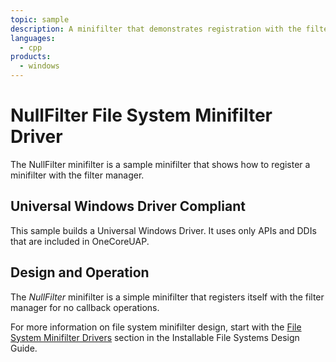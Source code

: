 ```yaml
---
topic: sample
description: A minifilter that demonstrates registration with the filter manager.
languages:
  - cpp
products:
  - windows
---
```


<!---
    name: NullFilter File System Minifilter Driver
    platform: WDM
    language: cpp
    category: FileSystem
    description: A minifilter that demonstrates registration with the filter manager.
    samplefwlink: http://go.microsoft.com/fwlink/p/?LinkId=617653
--->

# NullFilter File System Minifilter Driver

The NullFilter minifilter is a sample minifilter that shows how to register a minifilter with the filter manager.

## Universal Windows Driver Compliant

This sample builds a Universal Windows Driver. It uses only APIs and DDIs that are included in OneCoreUAP.

## Design and Operation

The *NullFilter* minifilter is a simple minifilter that registers itself with the filter manager for no callback operations.

For more information on file system minifilter design, start with the [File System Minifilter Drivers](http://msdn.microsoft.com/en-us/library/windows/hardware/ff540402) section in the Installable File Systems Design Guide.